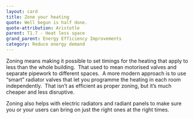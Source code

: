 ```yaml
---
layout: card
title: Zone your heating
quote: Well begun is half done.
quote-attribution: Aristotle
parent: T1.7 - Heat less space
grand_parent: Energy Efficiency Improvements 
category: Reduce energy demand
---
```


<p>Zoning means making it possible to set timings for the heating that apply to less than the whole building.  That used to mean motorised valves and separate pipework to different spaces.  A more modern approach is to use “smart” radiator valves that let you programme the heating in each room independently.  That isn’t as efficient as proper zoning, but it’s much cheaper and less disruptive.</p><p>Zoning also helps with electric radiators and radiant panels to make sure you or your users can bring on just the right ones at the right times.  </p> 

